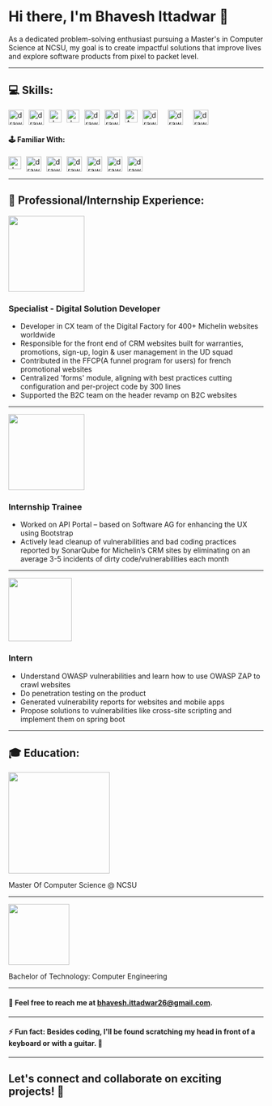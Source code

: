 # Hi there, I'm Bhavesh Ittadwar 👋

As a dedicated problem-solving enthusiast pursuing a Master's in Computer Science at NCSU, my goal is to create impactful solutions that improve lives and explore software products from pixel to packet level.
<hr>

## 💻 Skills:
<div style='display: flex;gap: 10px;'>
  <img src="https://user-images.githubusercontent.com/25181517/192158954-f88b5814-d510-4564-b285-dff7d6400dad.png" alt="drawing" width="30px"/>
  <img src="https://user-images.githubusercontent.com/25181517/183898674-75a4a1b1-f960-4ea9-abcb-637170a00a75.png" alt="drawing" width="30px"/>
  <img src="https://user-images.githubusercontent.com/25181517/117447155-6a868a00-af3d-11eb-9cfe-245df15c9f3f.png" alt="drawing" width="25px"/>
  <img src="https://upload.wikimedia.org/wikipedia/commons/a/a7/React-icon.svg" alt="drawing" width="25px"/>
  <img src="https://user-images.githubusercontent.com/25181517/192158956-48192682-23d5-4bfc-9dfb-6511ade346bc.png" alt="drawing" width="30px"/>
  <img src="https://user-images.githubusercontent.com/25181517/183898054-b3d693d4-dafb-4808-a509-bab54cf5de34.png" alt="drawing" width="30px"/>
  <img src="https://myictsolutions.nl/assets/images/png/apostrophe-logo.png" alt="Apostrophe CMS" width="25px"/>
  <img src="https://user-images.githubusercontent.com/25181517/183568594-85e280a7-0d7e-4d1a-9028-c8c2209e073c.png" alt="drawing" width="30px"/>
  <img src="https://user-images.githubusercontent.com/25181517/121401671-49102800-c959-11eb-9f6f-74d49a5e1774.png" alt="drawing" width="30px" style="margin: 0 10px;"/> 
  <img src="https://user-images.githubusercontent.com/25181517/192108372-f71d70ac-7ae6-4c0d-8395-51d8870c2ef0.png" alt="drawing" width="30px"/>
</div>

#### 🕹️ Familiar With:

<div style='display: flex;gap: 10px;'>
  <img src="https://github.com/marwin1991/profile-technology-icons/assets/136815194/e56b5093-2f58-40cc-b194-5bdde41077b5" alt="drawing" width="25px"/>
  <img src="https://user-images.githubusercontent.com/25181517/192106073-90fffafe-3562-4ff9-a37e-c77a2da0ff58.png" alt="drawing" width="30px"/>
  <img src="https://user-images.githubusercontent.com/25181517/117201156-9a724800-adec-11eb-9a9d-3cd0f67da4bc.png" alt="drawing" width="30px"/>
  <img src="https://user-images.githubusercontent.com/25181517/182884177-d48a8579-2cd0-447a-b9a6-ffc7cb02560e.png" alt="drawing" width="30px"/>
  <img src="https://user-images.githubusercontent.com/25181517/117207330-263ba280-adf4-11eb-9b97-0ac5b40bc3be.png" alt="drawing" width="30px"/>
  <img src="https://user-images.githubusercontent.com/25181517/192108376-c675d39b-90f6-4073-bde6-5a9291644657.png" alt="drawing" width="30px"/>
  <img src="https://user-images.githubusercontent.com/25181517/187955008-981340e6-b4cc-441b-80cf-7a5e94d29e7e.png" alt="drawing" width="30px"/>
</div>
<hr>

## 🏢 Professional/Internship Experience:

<img src="https://cdn.freebiesupply.com/images/large/2x/michelin-logo-png-transparent.png" width="150px">

### Specialist - Digital Solution Developer
  - Developer in CX team of the Digital Factory for 400+ Michelin websites worldwide
  - Responsible for the front end of CRM websites built for warranties, promotions, sign-up, login & user management in the UD squad
  - Contributed in the FFCP(A funnel program for users) for french promotional websites
  - Centralized 'forms' module, aligning with best practices cutting configuration and per-project code by 300 lines
  - Supported the B2C team on the header revamp on B2C websites
<hr>
<img src="https://cdn.freebiesupply.com/images/large/2x/michelin-logo-png-transparent.png" width="150px">

### Internship Trainee
  - Worked on API Portal – based on Software AG for enhancing the UX using Bootstrap
  - Actively lead cleanup of vulnerabilities and bad coding practices reported by SonarQube for Michelin’s
CRM sites by eliminating on an average 3-5 incidents of dirty code/vulnerabilities each month
<hr>
<img src="https://rbo.bluecoiniot.com/img/MicrosoftTeams-image.png" width="125px">

### Intern
  - Understand OWASP vulnerabilities and learn how to use OWASP ZAP to crawl websites
  - Do penetration testing on the product
  - Generated vulnerability reports for websites and mobile apps
  - Propose solutions to vulnerabilities like cross-site scripting and implement them on spring boot
<hr>

## 🎓 Education:
<img src="https://brand.ncsu.edu/img/downloads/logo-01.jpg" width="200px">

Master Of Computer Science @ NCSU

<hr>
<img src="https://www.vishwakarmainternational.com/images/logo/VIT-logo.png" width="120px">

Bachelor of Technology: Computer Engineering

<hr>

#### 📧 Feel free to reach me at bhavesh.ittadwar26@gmail.com.

<hr>

#### ⚡ Fun fact: Besides coding, I'll be found scratching my head in front of a keyboard or with a guitar. 🎹
<hr>

## Let's connect and collaborate on exciting projects! 🤝
